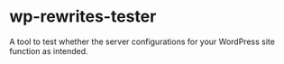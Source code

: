 # wp-rewrites-tester
A tool to test whether the server configurations for your WordPress site function as intended.
